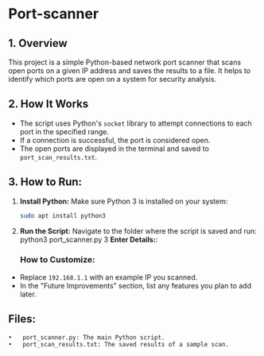 # Port-scanner
## 1. Overview
This project is a simple Python-based network port scanner that scans open ports on a given IP address and saves the results to a file. It helps to identify which ports are open on a system for security analysis.

## 2. How It Works
- The script uses Python's `socket` library to attempt connections to each port in the specified range.
- If a connection is successful, the port is considered open.
- The open ports are displayed in the terminal and saved to `port_scan_results.txt`.

## 3. How to Run:
1. **Install Python:** Make sure Python 3 is installed on your system:
   ```bash
   sudo apt install python3
2. **Run the Script:** Navigate to the folder where the script is saved and run:
   python3 port_scanner.py
3 **Enter Details:**:
   ### **How to Customize:**
- Replace `192.168.1.1` with an example IP you scanned.
- In the "Future Improvements" section, list any features you plan to add later.

## Files:
	•	port_scanner.py: The main Python script.
	•	port_scan_results.txt: The saved results of a sample scan.
